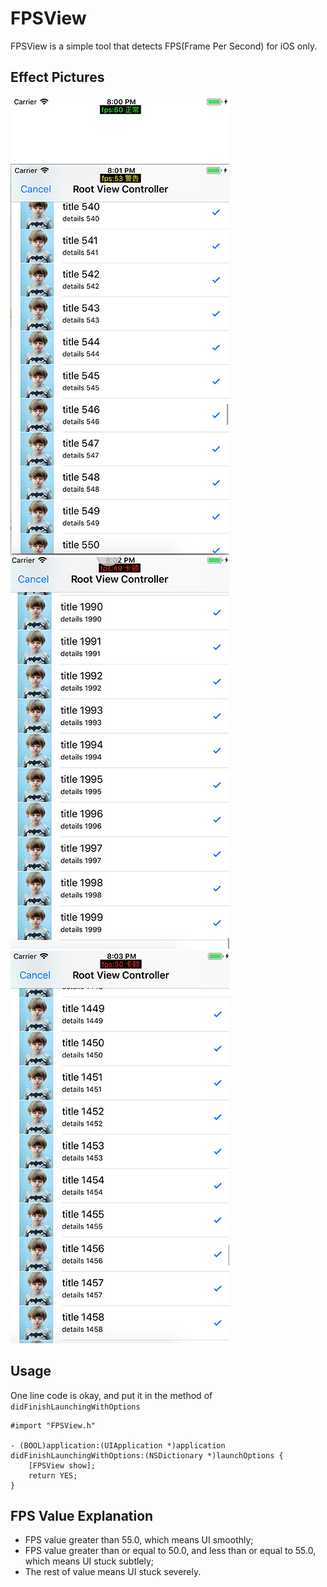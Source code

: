 # FPSView
FPSView is a simple tool that detects FPS(Frame Per Second) for iOS only.

## Effect Pictures
![FPSView 1](https://github.com/VictorZhang2014/FPSView/blob/master/images/FPSView_1.jpg "FPSView 1")
![FPSView 2](https://github.com/VictorZhang2014/FPSView/blob/master/images/FPSView_2.jpg "FPSView 2")
![FPSView 3](https://github.com/VictorZhang2014/FPSView/blob/master/images/FPSView_3.jpg "FPSView 3")
![FPSView 4](https://github.com/VictorZhang2014/FPSView/blob/master/images/FPSView_4.jpg "FPSView 4")

## Usage
One line code is okay, and put it in the method of `didFinishLaunchingWithOptions`
```
#import "FPSView.h"

- (BOOL)application:(UIApplication *)application didFinishLaunchingWithOptions:(NSDictionary *)launchOptions {
    [FPSView show];
    return YES;
}
```

## FPS Value Explanation
- FPS value greater than 55.0, which means UI smoothly;
- FPS value greater than or equal to 50.0, and less than or equal to 55.0, which means UI stuck subtlely;
- The rest of value means UI stuck severely.


